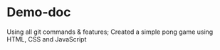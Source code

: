 # Demo-doc
Using all git commands & features;
Created a simple pong game using HTML, CSS and JavaScript
